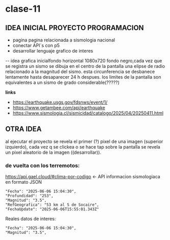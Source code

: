 # clase-11

## IDEA INICIAL PROYECTO PROGRAMACION

- pagina pagina relacionada a sismologia nacional
- conectar API´s con p5
- desarrollar lenguaje grafico de interes

-- idea grafica inicialfondo horizontal 1080x720 fondo negro,cada vez que se registra un sismo se dibuja en el centro de la pantalla una elipse de radio relacionado a la magnitud del sismo. esta circunferencia se desbanece lentamente hasta desaparecer 24 h despues. los limites de la pantalla son equivalentes a un sismo de grado considerable(?????)

  **links**
  - https://earthquake.usgs.gov/fdsnws/event/1/
  - https://www.getambee.com/api/earthquake
  - https://www.sismologia.cl/sismicidad/catalogo/2025/04/20250411.html

## OTRA IDEA

al ejecutar el proyecto se revela el primer (?) pixel de una imagen (superior izquierdo), cada vez q se clickea o se hace tap sobre la pantalla se revela un pixel aleatorio de la imagen 
((desarrollar)).

### de vuelta con los terremotos:

https://api.gael.cloud/#clima-por-codigo <- API informacion sismologiaca en formato JSON  

    "Fecha": "2025-06-06 15:04:30",
    "Profundidad": "253",
    "Magnitud": "3.5",
    "RefGeografica": "53 km al S de Socaire",
    "FechaUpdate": "2025-06-06T15:55:01.343Z"

Reales datos de interes:

    "Fecha": "2025-06-06 15:04:30",
    "Magnitud": "3.5",

   

